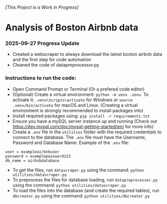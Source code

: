 *[This Project is a Work in Progress]*
# Analysis of Boston Airbnb data

### 2025-09-27 Progress Update
- Created a webscraper to always download the latest boston airbnb data and the first step for code automation
- Cleaned the code of datapreprocessor.py

### Instructions to run the code:
- Open Command Prompt or Terminal (Or a prefered code editor)
- (Optional) Create a virtual environment: `python -m venv .venv`. To activate it: `.venv\Scripts\activate` for Windows or `source .venv/bin/activate` for macOS and Linux. (Creating a virtual environment is strongly recommended to install packages into)
- Install required packages using: `pip install -r requirements.txt`
- Ensure you have a mySQL server instance up and running (Check out https://dev.mysql.com/doc/mysql-getting-started/en/ for more info)
- Create a `.env` file in the `utilities` folder with the required credentials to connect to the database. The `.env` file must have the Username, Password and Database Name. Example of the `.env` file:
```
user = exampleairbnbuser
password = examplepassword123
db_name = airbnbdatabase
```
- To get the files, run `datascraper.py` using the command: `python utilities/datascraper.py`
- To preprocess the files for database loading, run `datapreprocessor.py` using the command: `python utilities/datascraper.py`
- To load the files into the database (and create the required tables), run `dbcreator.py` using the command: `python utilities/dbcreator.py`